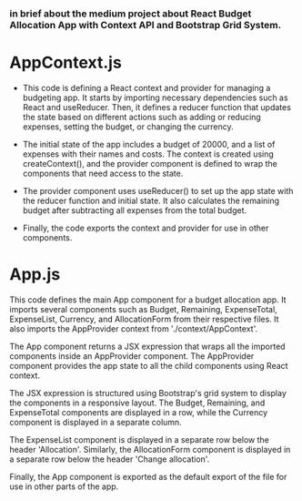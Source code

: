 ### in brief about the medium project about React Budget Allocation App with Context API and Bootstrap Grid System.

# AppContext.js

- This code is defining a React context and provider for managing a budgeting app. It starts by importing necessary dependencies such as React and useReducer. Then, it defines a reducer function that updates the state based on different actions such as adding or reducing expenses, setting the budget, or changing the currency.

- The initial state of the app includes a budget of 20000, and a list of expenses with their names and costs. The context is created using createContext(), and the provider component is defined to wrap the components that need access to the state.

- The provider component uses useReducer() to set up the app state with the reducer function and initial state. It also calculates the remaining budget after subtracting all expenses from the total budget.

- Finally, the code exports the context and provider for use in other components.

# App.js

This code defines the main App component for a budget allocation app. It imports several components such as Budget, Remaining, ExpenseTotal, ExpenseList, Currency, and AllocationForm from their respective files. It also imports the AppProvider context from './context/AppContext'.

The App component returns a JSX expression that wraps all the imported components inside an AppProvider component. The AppProvider component provides the app state to all the child components using React context.

The JSX expression is structured using Bootstrap's grid system to display the components in a responsive layout. The Budget, Remaining, and ExpenseTotal components are displayed in a row, while the Currency component is displayed in a separate column.

The ExpenseList component is displayed in a separate row below the header 'Allocation'. Similarly, the AllocationForm component is displayed in a separate row below the header 'Change allocation'.

Finally, the App component is exported as the default export of the file for use in other parts of the app.
